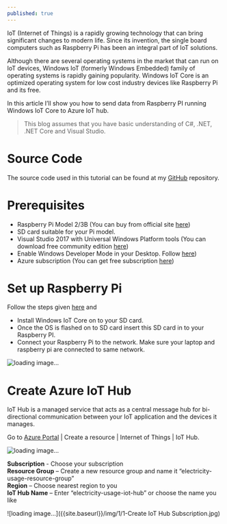 ```yaml
---
published: true
---
```

IoT (Internet of Things) is a rapidly growing technology that can bring significant changes to modern life. Since its invention, the single board computers such as Raspberry Pi has been an integral part of IoT solutions.   

Although there are several operating systems in the market that can run on IoT devices, Windows IoT (formerly Windows Embedded) family of operating systems is rapidly gaining popularity. Windows IoT Core is an optimized operating system for low cost industry devices like Raspberry Pi and its free.   

In this article I’ll show you how to send data from Raspberry PI running Windows IoT Core to Azure IoT hub.

> This blog assumes that you have basic understanding of C#, .NET, .NET Core and Visual Studio.   

# **Source Code**

The source code used in this tutorial can be found at my [GitHub](https://github.com/prashanth-nagaraj/ElectricityUsageMonitor) repository.

# **Prerequisites**

- Raspberry Pi Model 2/3B (You can buy from official site [here](https://www.raspberrypi.org/))
- SD card suitable for your Pi model.
- Visual Studio 2017 with Universal Windows Platform tools (You can download free community edition [here](https://visualstudio.microsoft.com/downloads/))
- Enable Windows Developer Mode in your Desktop. Follow [here](https://docs.microsoft.com/en-us/windows/uwp/get-started/enable-your-device-for-development))
- Azure subscription (You can get free subscription [here](https://azure.microsoft.com/en-gb/free/))

# **Set up Raspberry Pi**

Follow the steps given [here](https://docs.microsoft.com/en-us/windows/iot-core/tutorials/quickstarter/devicesetup) and
- Install Windows IoT Core on to your SD card. 
- Once the OS is flashed on to SD card insert this SD card in to your Raspberry PI.
- Connect your Raspberry Pi to the network. Make sure your laptop and raspberry pi are connected to same network.

![loading image...]({{site.baseurl}}/img/1/raspberry-pi-connection.jpg)

# **Create Azure IoT Hub**

IoT Hub is a managed service that acts as a central message hub for bi-directional communication between your IoT application and the devices it manages.  

Go to [Azure Portal](https://portal.azure.com/) | Create a resource | Internet of Things | IoT Hub.

![loading image...]({{site.baseurl}}/img/1/1-create-iot-hub.gif)

**Subscription** 	- Choose your subscription    
**Resource Group** 	– Create a new resource group and name it “electricity-usage-resource-group”    
**Region** 			– Choose nearest region to you    
**IoT Hub Name** 	– Enter “electricity-usage-iot-hub” or choose the name you like     

![loading image...]({{site.baseurl}}/img/1/1-Create IoT Hub Subscription.jpg)
